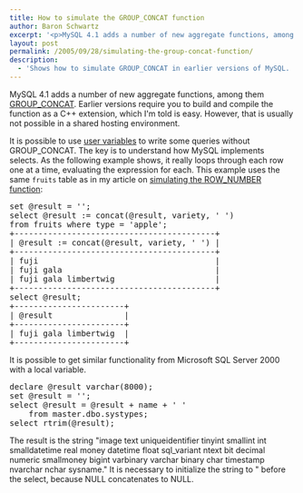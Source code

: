 ```yaml
---
title: How to simulate the GROUP_CONCAT function
author: Baron Schwartz
excerpt: '<p>MySQL 4.1 adds a number of new aggregate functions, among them GROUP_CONCAT.  It is possible to get similar results from earlier versions with a local variable.  This trick also works for Microsoft SQL Server.</p>'
layout: post
permalink: /2005/09/28/simulating-the-group-concat-function/
description:
  - 'Shows how to simulate GROUP_CONCAT in earlier versions of MySQL.  Plus, tips for MS SQL Server.'
---
```

MySQL 4.1 adds a number of new aggregate functions, among them [GROUP_CONCAT][1]. Earlier versions require you to build and compile the function as a C++ extension, which I'm told is easy. However, that is usually not possible in a shared hosting environment.

It is possible to use [user variables][2] to write some queries without GROUP_CONCAT. The key is to understand how MySQL implements selects. As the following example shows, it really loops through each row one at a time, evaluating the expression for each. This example uses the same `fruits` table as in my article on [simulating the ROW_NUMBER function][3]:

<pre>set @result = '';
select @result := concat(@result, variety, ' ') 
from fruits where type = 'apple';
+------------------------------------------+
| @result := concat(@result, variety, ' ') |
+------------------------------------------+
| fuji                                     |
| fuji gala                                |
| fuji gala limbertwig                     |
+------------------------------------------+
select @result;
+-----------------------+
| @result               |
+-----------------------+
| fuji gala limbertwig  |
+-----------------------+</pre>

It is possible to get similar functionality from Microsoft SQL Server 2000 with a local variable.

<pre>declare @result varchar(8000);
set @result = '';
select @result = @result + name + ' '
    from master.dbo.systypes;
select rtrim(@result);</pre>

The result is the string "image text uniqueidentifier tinyint smallint int smalldatetime real money datetime float sql_variant ntext bit decimal numeric smallmoney bigint varbinary varchar binary char timestamp nvarchar nchar sysname." It is necessary to initialize the string to " before the select, because NULL concatenates to NULL.

 [1]: http://dev.mysql.com/doc/mysql/en/group-by-functions.html
 [2]: http://dev.mysql.com/doc/mysql/en/variables.html
 [3]: /blog/2005/09/27/simulating-the-sql-row_number-function/
